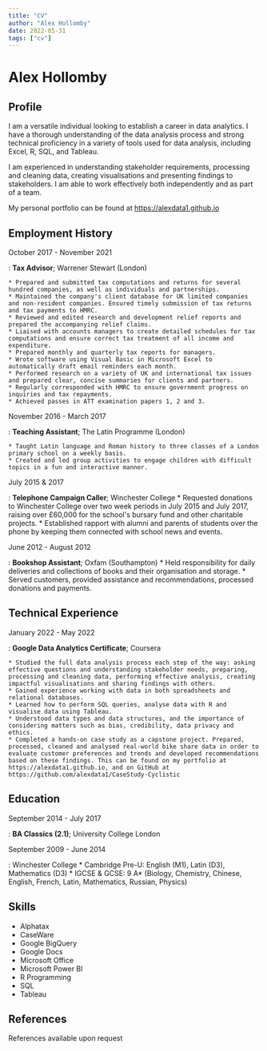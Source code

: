```yaml
---
title: "CV"
author: "Alex Hollomby"
date: 2022-05-31
tags: ["cv"]
---
```


Alex Hollomby
============

Profile
---------

I am a versatile individual looking to establish a career in data analytics. I have a thorough understanding of the data analysis process and strong technical proficiency in a variety of tools used for data analysis, including Excel, R, SQL, and Tableau.

I am experienced in understanding stakeholder requirements, processing and cleaning data, creating visualisations and presenting findings to stakeholders. I am able to work effectively both independently and as part of a team.

My personal portfolio can be found at https://alexdata1.github.io


Employment History
-------------------

October 2017 - November 2021

:   **Tax Advisor**; Warrener Stewart (London)

    * Prepared and submitted tax computations and returns for several hundred companies, as well as individuals and partnerships.
    * Maintained the company's client database for UK limited companies and non-resident companies. Ensured timely submission of tax returns and tax payments to HMRC.
    * Reviewed and edited research and development relief reports and prepared the accompanying relief claims.
    * Liaised with accounts managers to create detailed schedules for tax computations and ensure correct tax treatment of all income and expenditure.
    * Prepared monthly and quarterly tax reports for managers.
    * Wrote software using Visual Basic in Microsoft Excel to automatically draft email reminders each month. 
    * Performed research on a variety of UK and international tax issues and prepared clear, concise summaries for clients and partners.
    * Regularly corresponded with HMRC to ensure government progress on inquiries and tax repayments.
    * Achieved passes in ATT examination papers 1, 2 and 3.

November 2016 - March 2017

:   **Teaching Assistant**; The Latin Programme (London)

    * Taught Latin language and Roman history to three classes of a London primary school on a weekly basis.
    * Created and led group activities to engage children with difficult topics in a fun and interactive manner.


July 2015 & 2017

:   **Telephone Campaign Caller**; Winchester College
    * Requested donations to Winchester College over two week periods in July 2015 and July 2017, raising over £60,000 for the school's bursary fund and other charitable projects.
    * Established rapport with alumni and parents of students over the phone by keeping them connected with school news and events.

June 2012 - August 2012

:   **Bookshop Assistant**; Oxfam (Southampton)
    * Held responsibility for daily deliveries and collections of books and their organisation and storage.
    * Served customers, provided assistance and recommendations, processed donations and payments.


Technical Experience
--------------------

January 2022 - May 2022

:   **Google Data Analytics Certificate**; Coursera

    * Studied the full data analysis process each step of the way: asking effective questions and understanding stakeholder needs, preparing, processing and cleaning data, performing effective analysis, creating impactful visualisations and sharing findings with others.
    * Gained experience working with data in both spreadsheets and relational databases.
    * Learned how to perform SQL queries, analyse data with R and visualise data using Tableau.
    * Understood data types and data structures, and the importance of considering matters such as bias, credibility, data privacy and ethics.
    * Completed a hands-on case study as a capstone project. Prepared, processed, cleaned and analysed real-world bike share data in order to evaluate customer preferences and trends and developed recommendations based on these findings. This can be found on my portfolio at https://alexdata1.github.io, and on GitHub at https://github.com/alexdata1/CaseStudy-Cyclistic


Education
----------

September 2014 - July 2017

:   **BA Classics (2.1)**; University College London

September 2009 - June 2014

:   Winchester College
    * Cambridge Pre-U: English (M1), Latin (D3), Mathematics (D3)
    * IGCSE & GCSE: 9 A* (Biology, Chemistry, Chinese, English, French, Latin, Mathematics, Russian, Physics)


Skills
--------

* Alphatax
* CaseWare
* Google BigQuery
* Google Docs
* Microsoft Office
* Microsoft Power BI
* R Programming
* SQL
* Tableau


References
----------------------------------------

References available upon request
